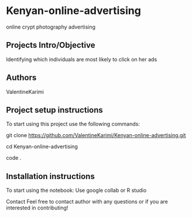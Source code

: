 # Kenyan-online-advertising
online crypt photography advertising




## Projects Intro/Objective

Identifying which individuals are most likely to click on her ads


## Authors

ValentineKarimi

## Project setup instructions

To start using this project use the following commands:

git clone https://github.com/ValentineKarimi/Kenyan-online-advertising.git

cd Kenyan-online-advertising

code .

## Installation instructions

To start using the notebook: Use google collab or R studio 

Contact Feel free to contact author with any questions or if you are interested in contributing!
